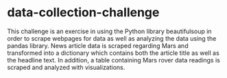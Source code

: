 # data-collection-challenge

This challenge is an exercise in using the Python library beautifulsoup in order to scrape webpages for data as well as analyzing the data using the pandas library. News article data is scraped regarding Mars and transformed into a dictionary which contains both the article title as well as the headline text. In addition, a table containing Mars rover data readings is scraped and analyzed with visualizations.
